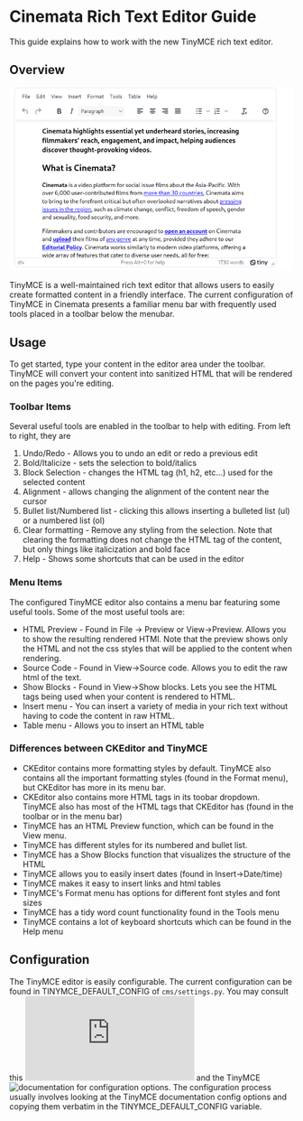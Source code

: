# Cinemata Rich Text Editor Guide

This guide explains how to work with the new TinyMCE rich text editor. 

## Overview

![](../images/tinymce.png)

TinyMCE is a well-maintained rich text editor that allows users to easily create formatted content in a friendly interface. The current configuration of TinyMCE in Cinemata presents a familiar menu bar with frequently used tools placed in a toolbar below the menubar. 

## Usage

To get started, type your content in the editor area under the toolbar. TinyMCE will convert your content into sanitized HTML that will be rendered on the pages you're editing. 

### Toolbar Items

Several useful tools are enabled in the toolbar to help with editing. From left to right, they are
1. Undo/Redo - Allows you to undo an edit or redo a previous edit
2. Bold/Italicize - sets the selection to bold/italics
3. Block Selection - changes the HTML tag (h1, h2, etc...) used for the selected content
4. Alignment - allows changing the alignment of the content near the cursor
5. Bullet list/Numbered list - clicking this allows inserting a bulleted list (ul) or a numbered list (ol)
6. Clear formatting - Remove any styling from the selection. Note that clearing the formatting does not change the HTML tag of the content, but only things like italicization and bold face
7. Help - Shows some shortcuts that can be used in the editor

### Menu Items

The configured TinyMCE editor also contains a menu bar featuring some useful tools. Some of the most useful tools are:
- HTML Preview - Found in File -> Preview or View->Preview. Allows you to show the resulting rendered HTMl. Note that the preview shows only the HTML and not the css styles that will be applied to the content when rendering.
- Source Code - Found in View->Source code. Allows you to edit the raw html of the text.
- Show Blocks - Found in View->Show blocks. Lets you see the HTML tags being used when your content is rendered to HTML.
- Insert menu - You can insert a variety of media in your rich text without having to code the content in raw HTML. 
- Table menu - Allows you to insert an HTML table

### Differences between CKEditor and TinyMCE
- CKEditor contains more formatting styles by default. TinyMCE also contains all the important formatting styles (found in the Format menu), but CKEditor has more in its menu bar.
- CKEditor also contains more HTML tags in its toobar dropdown. TinyMCE also has most of the HTML tags that CKEditor has (found in the toolbar or in the menu bar)
- TinyMCE has an HTML Preview function, which can be found in the View menu.
- TinyMCE has different styles for its numbered and bullet list.
- TinyMCE has a Show Blocks function that visualizes the structure of the HTML
- TinyMCE allows you to easily insert dates (found in Insert->Date/time)
- TinyMCE makes it easy to insert links and html tables
- TinyMCE's Format menu has options for different font styles and font sizes
- TinyMCE has a tidy word count functionality found in the Tools menu
- TinyMCE contains a lot of keyboard shortcuts which can be found in the Help menu

## Configuration

The TinyMCE editor is easily configurable. The current configuration can be found in TINYMCE_DEFAULT_CONFIG of `cms/settings.py`. You may consult this ![link](https://django-tinymce.readthedocs.io/en/latest/installation.html#configuration) and the TinyMCE ![documentation](https://www.tiny.cloud/docs/tinymce/latest/) for configuration options. The configuration process usually involves looking at the TinyMCE documentation config options and copying them verbatim in the TINYMCE_DEFAULT_CONFIG variable. 